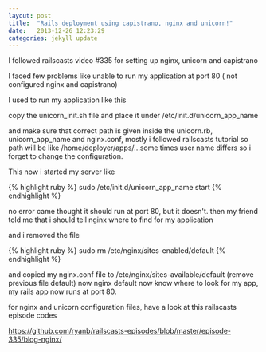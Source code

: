 ```yaml
---
layout: post
title:  "Rails deployment using capistrano, nginx and unicorn!"
date:   2013-12-26 12:23:29
categories: jekyll update
---
```


I followed railscasts video #335 for setting up nginx, unicorn and capistrano

I faced few problems like unable to run my application at port 80 ( not configured nginx and capistrano)

I used to run my application like this

copy the unicorn_init.sh file and place it under /etc/init.d/unicorn_app_name

and make sure that correct path is given inside the unicorn.rb, unicorn_app_name and nginx.conf,
mostly i followed railscasts tutorial so path will be like /home/deployer/apps/...some times user name
differs so i forget to change the configuration.

This now i started my server like

{% highlight ruby %}
sudo /etc/init.d/unicorn_app_name start
{% endhighlight %}

no error came thought it should run at port 80, but it doesn't. then my friend told me that i should
tell nginx where to find for my application 

and i removed the file 

{% highlight ruby %}
sudo rm /etc/nginx/sites-enabled/default
{% endhighlight %}

and copied  my nginx.conf file to /etc/nginx/sites-available/default (remove previous file default)
now nginx default now know where to look for my app, my rails app now runs at port 80.

for nginx and unicorn configuration files, have a look at this railscasts episode codes

https://github.com/ryanb/railscasts-episodes/blob/master/episode-335/blog-nginx/

